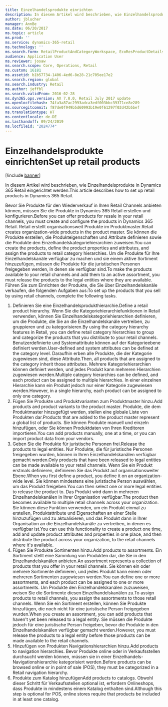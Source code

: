 ```yaml
---
title: Einzelhandelsprodukte einrichten
description: In diesem Artikel wird beschrieben, wie Einzelhandelsprodukte in Dynamics 365 Retail eingerichtet werden.
author: jblucher
manager: AnnBe
ms.date: 06/20/2017
ms.topic: article
ms.prod: ''
ms.service: dynamics-365-retail
ms.technology: ''
ms.search.form: RetailProductAndCategoryWorkspace, EcoResProductDetails
audience: Application User
ms.reviewer: josaw
ms.search.scope: Core, Operations, Retail
ms.custom: 16181
ms.assetid: b1b57734-1406-4ed6-8e28-21c705ee17e2
ms.search.region: global
ms.search.industry: Retail
ms.author: jeffbl
ms.search.validFrom: 2016-02-28
ms.dyn365.ops.version: AX 7.0.0, Retail July 2017 update
ms.openlocfilehash: 74fa3a87ac2993adca3edf003bbc39371ce8e289
ms.sourcegitcommit: f87de0f949b5d60993b19e0f61297f02d42b5bef
ms.translationtype: HT
ms.contentlocale: de-DE
ms.lasthandoff: 09/24/2019
ms.locfileid: "2024774"
---
```

# <a name="set-up-retail-products"></a><span data-ttu-id="7f0fb-103">Einzelhandelsprodukte einrichten</span><span class="sxs-lookup"><span data-stu-id="7f0fb-103">Set up retail products</span></span>

[!include [banner](includes/banner.md)]

<span data-ttu-id="7f0fb-104">In diesem Artikel wird beschrieben, wie Einzelhandelsprodukte in Dynamics 365 Retail eingerichtet werden.</span><span class="sxs-lookup"><span data-stu-id="7f0fb-104">This article describes how to set up retail products in Dynamics 365 Retail.</span></span>

<span data-ttu-id="7f0fb-105">Bevor Sie Produkte für den Wiederverkauf in Ihren Retail Channels anbieten können, müssen Sie die Produkte in Dynamics 365 Retail erstellen und konfigurieren.</span><span class="sxs-lookup"><span data-stu-id="7f0fb-105">Before you can offer products for resale in your retail channels, you must create and configure the products in Dynamics 365 Retail.</span></span> <span data-ttu-id="7f0fb-106">Retail erstellt organisationsweit Produkte im Produktmaster.</span><span class="sxs-lookup"><span data-stu-id="7f0fb-106">Retail creates organization-wide products in the product master.</span></span> <span data-ttu-id="7f0fb-107">Sie können die Produkte erstellen, die Produkteigenschaften und Attribute definieren sowie die Produkte den Einzelhandelskategoriehierarchien zuweisen.</span><span class="sxs-lookup"><span data-stu-id="7f0fb-107">You can create the products, define the product properties and attributes, and assign the products to retail category hierarchies.</span></span> <span data-ttu-id="7f0fb-108">Um die Produkte für Ihre Einzelhandelskanäle verfügbar zu machen und sie einem aktive Sortiment hinzuzufügen, müssen die Produkte für die juristischen Personen freigegeben werden, in denen sie verfügbar sind.</span><span class="sxs-lookup"><span data-stu-id="7f0fb-108">To make the products available to your retail channels and add them to an active assortment, you must release the products to the legal entities where they are available.</span></span> <span data-ttu-id="7f0fb-109">Führen Sie zum Einrichten der Produkte, die Sie über Einzelhandelskanäle verkaufen, die folgenden Aufgaben aus:</span><span class="sxs-lookup"><span data-stu-id="7f0fb-109">To set up the products that you sell by using retail channels, complete the following tasks.</span></span>

1. <span data-ttu-id="7f0fb-110">Definieren Sie eine Einzelhandelsprodukthierarchie.</span><span class="sxs-lookup"><span data-stu-id="7f0fb-110">Define a retail product hierarchy.</span></span> <span data-ttu-id="7f0fb-111">Wenn Sie die Kategoriehierarchiefunktionen in Retail verwenden, können Sie Einzelhandelskategoriehierarchien definieren, um die Produkte, die Sie an die Einzelhandelskanäle vertreiben, zu gruppieren und zu kategorisieren.</span><span class="sxs-lookup"><span data-stu-id="7f0fb-111">By using the category hierarchy features in Retail, you can define retail category hierarchies to group and categorize the products that you distribute to your retail channels.</span></span> <span data-ttu-id="7f0fb-112">Benutzerdefinierte und Systemattribute können auf der Kategorieebene definiert werden.</span><span class="sxs-lookup"><span data-stu-id="7f0fb-112">User-defined and system attributes can be defined at the category level.</span></span> <span data-ttu-id="7f0fb-113">Daraufhin erben alle Produkte, die der Kategorie zugewiesen sind, diese Attribute.</span><span class="sxs-lookup"><span data-stu-id="7f0fb-113">Then, all products that are assigned to the category inherit those attributes.</span></span> <span data-ttu-id="7f0fb-114">Mehrere Kategoriehierarchien können definiert werden, und jedes Produkt kann mehreren Hierarchien zugewiesen werden.</span><span class="sxs-lookup"><span data-stu-id="7f0fb-114">Multiple category hierarchies can be defined, and each product can be assigned to multiple hierarchies.</span></span> <span data-ttu-id="7f0fb-115">In einer einzelnen Hierarchie kann ein Produkt jedoch nur einer Kategorie zugewiesen werden.</span><span class="sxs-lookup"><span data-stu-id="7f0fb-115">However, in a single hierarchy, each product can be assigned to only one category.</span></span>
2. <span data-ttu-id="7f0fb-116">Fügen Sie Produkte und Produktvarianten zum Produktmaster hinzu.</span><span class="sxs-lookup"><span data-stu-id="7f0fb-116">Add products and product variants to the product master.</span></span> <span data-ttu-id="7f0fb-117">Produkte, die dem Produktmaster hinzugefügt werden, stellen eine globale Liste von Produkten dar.</span><span class="sxs-lookup"><span data-stu-id="7f0fb-117">Products that are added to the product master represent a global list of products.</span></span> <span data-ttu-id="7f0fb-118">Sie können Produkte manuell und einzeln hinzufügen, oder Sie können Produktdaten von Ihren Kreditoren importieren.</span><span class="sxs-lookup"><span data-stu-id="7f0fb-118">You can add products manually, one at a time, or you can import product data from your vendors.</span></span>
3. <span data-ttu-id="7f0fb-119">Geben Sie die Produkte für juristische Personen frei.</span><span class="sxs-lookup"><span data-stu-id="7f0fb-119">Release the products to legal entities.</span></span> <span data-ttu-id="7f0fb-120">Nur Produkte, die für juristische Personen freigegeben wurden, können in Ihren Einzelhandelskanälen verfügbar gemacht werden.</span><span class="sxs-lookup"><span data-stu-id="7f0fb-120">Only products that have been released to legal entities can be made available to your retail channels.</span></span> <span data-ttu-id="7f0fb-121">Wenn Sie ein Produkt erstmals definieren, definieren Sie das Produkt auf organisationsweiter Ebene.</span><span class="sxs-lookup"><span data-stu-id="7f0fb-121">When you first define a product, you define it on an organization-wide level.</span></span> <span data-ttu-id="7f0fb-122">Sie können mindestens eine juristische Person auswählen, um das Produkt freigeben.</span><span class="sxs-lookup"><span data-stu-id="7f0fb-122">You can then select one or more legal entities to release the product to.</span></span> <span data-ttu-id="7f0fb-123">Das Produkt wird dann in mehreren Einzelhandelskanälen in Ihrer Organisation verfügbar.</span><span class="sxs-lookup"><span data-stu-id="7f0fb-123">The product then becomes available to multiple retail channels across your organization.</span></span> <span data-ttu-id="7f0fb-124">Sie können diese Funktion verwenden, um ein Produkt einmal zu erstellen, Produktattribute und Eigenschaften an einer Stelle hinzuzufügen und zu aktualisieren, und das Produkt dann in Ihrer Organisation an die Einzelhandelskanäle zu vertreiben, in denen es verfügbar ist.</span><span class="sxs-lookup"><span data-stu-id="7f0fb-124">You can use this functionality to create a product one time, add and update product attributes and properties in one place, and then distribute the product across your organization, to the retail channels where it's available.</span></span>
4. <span data-ttu-id="7f0fb-125">Fügen Sie Produkte Sortimenten hinzu.</span><span class="sxs-lookup"><span data-stu-id="7f0fb-125">Add products to assortments.</span></span> <span data-ttu-id="7f0fb-126">Ein Sortiment stellt eine Sammlung von Produkten dar, die Sie in den Einzelhandelskanälen anbieten.</span><span class="sxs-lookup"><span data-stu-id="7f0fb-126">An assortment represents a collection of products that you offer in your retail channels.</span></span> <span data-ttu-id="7f0fb-127">Sie können ein oder mehrere Sortimente definieren, und jedes Produkt kann einem oder mehreren Sortimenten zugewiesen werden.</span><span class="sxs-lookup"><span data-stu-id="7f0fb-127">You can define one or more assortments, and each product can be assigned to one or more assortments.</span></span> <span data-ttu-id="7f0fb-128">Um Produkte den Einzelhandelskanälen zuzuweisen, weisen Sie die Sortimente diesen Einzelhandelskanälen zu.</span><span class="sxs-lookup"><span data-stu-id="7f0fb-128">To assign products to retail channels, you assign the assortments to those retail channels.</span></span> <span data-ttu-id="7f0fb-129">Wenn Sie ein Sortiment erstellen, können Sie Produkte hinzufügen, die noch nicht für eine juristische Person freigegeben wurden.</span><span class="sxs-lookup"><span data-stu-id="7f0fb-129">When you create an assortment, you can add products that haven't yet been released to a legal entity.</span></span> <span data-ttu-id="7f0fb-130">Sie müssen die Produkte jedoch für eine juristische Person freigeben, bevor die Produkte in den Einzelhandelskanälen verfügbar gemacht werden.</span><span class="sxs-lookup"><span data-stu-id="7f0fb-130">However, you must release the products to a legal entity before those products can be made available to the retail channels.</span></span>
5. <span data-ttu-id="7f0fb-131">Hinzufügen von Produkten Navigationshierarchien hinzu.</span><span class="sxs-lookup"><span data-stu-id="7f0fb-131">Add products to navigation hierarchies.</span></span> <span data-ttu-id="7f0fb-132">Bevor Produkte online oder in Verkaufsstellen durchsucht werden können, müssen sie in einer Einzelhandels-Navigationshierarchie kategorisiert werden.</span><span class="sxs-lookup"><span data-stu-id="7f0fb-132">Before products can be browsed online or in point of sale (POS), they must be categorized in a Retail navigation hierarchy.</span></span>
6. <span data-ttu-id="7f0fb-133">Produkte zum Katalog hinzufügen</span><span class="sxs-lookup"><span data-stu-id="7f0fb-133">Add products to catalogs.</span></span> <span data-ttu-id="7f0fb-134">Obwohl dieser Schritt für Verkaufsstellen optional ist, erfordern Onlineshops, dass Produkte in mindestens einem Katalog enthalten sind.</span><span class="sxs-lookup"><span data-stu-id="7f0fb-134">Although this step is optional for POS, online stores require that products be included in at least one catalog.</span></span>
